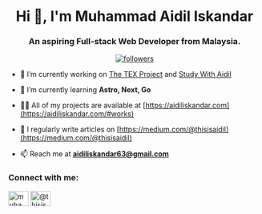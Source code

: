 <h1 align="center">Hi 👋, I'm Muhammad Aidil Iskandar</h1>
<h3 align="center">An aspiring Full-stack Web Developer from Malaysia.</h3>
<p align="center">
  <a href="https://github.com/aidil-sekandar?tab=followers">
    <img alt="followers" title="Follow me on Github" src="https://custom-icon-badges.demolab.com/github/followers/aidil-sekandar?color=236ad3&labelColor=1155ba&style=for-the-badge&logo=person-add&label=Follow&logoColor=white" /></a>
</p>


- 🔭 I’m currently working on [The TEX Project](https://github.com/The-TEX-Team/the-tex-project) and [Study With Aidil](https://github.com/aidil-sekandar/study-with-aidil)

- 🌱 I’m currently learning **Astro, Next, Go**

- 👨‍💻 All of my projects are available at [https://aidiliskandar.com](https://aidiliskandar.com/#works)

- 📝 I regularly write articles on [https://medium.com/@thisisaidil](https://medium.com/@thisisaidil)

- 📫 Reach me at **aidiliskandar63@gmail.com**

<h3 align="left">Connect with me:</h3>
<p align="left">
<a href="https://linkedin.com/in/muhammad-aidil-iskandar" target="blank"><img align="center" src="https://raw.githubusercontent.com/rahuldkjain/github-profile-readme-generator/master/src/images/icons/Social/linked-in-alt.svg" alt="muhammad-aidil-iskandar" height="30" width="40" /></a>
<a href="https://medium.com/@thisisaidil" target="blank"><img align="center" src="https://raw.githubusercontent.com/rahuldkjain/github-profile-readme-generator/master/src/images/icons/Social/medium.svg" alt="@thisisaidil" height="30" width="40" /></a>
</p>
